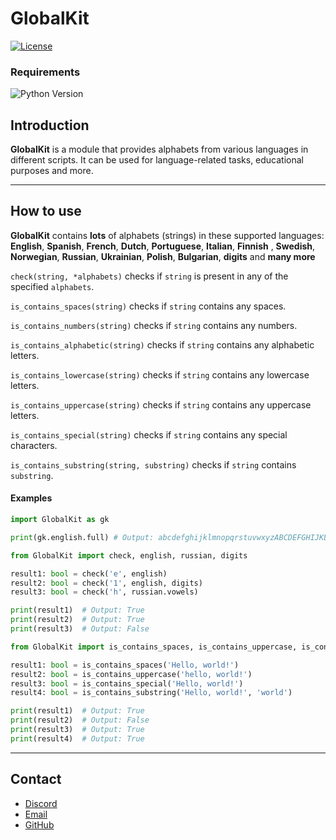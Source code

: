 
# GlobalKit

[![License](https://img.shields.io/badge/License-MIT-green)](license.txt)

### Requirements
![Python Version](https://img.shields.io/badge/Python-3.11%2B-blue)

## Introduction
**GlobalKit** is a module that provides alphabets from various languages in different scripts.
It can be used for language-related tasks, educational purposes and more.
___

## How to use
**GlobalKit** contains **lots** of alphabets (strings) in these supported languages:
**English**, **Spanish**, **French**, **Dutch**, **Portuguese**, **Italian**, **Finnish** , **Swedish**,
**Norwegian**, **Russian**, **Ukrainian**, **Polish**, **Bulgarian**, **digits** and **many more**

`check(string, *alphabets)` checks if `string` is present in any of the specified `alphabets`.

`is_contains_spaces(string)` checks if `string` contains any spaces.

`is_contains_numbers(string)` checks if `string` contains any numbers.

`is_contains_alphabetic(string)` checks if `string` contains any alphabetic letters.

`is_contains_lowercase(string)` checks if `string` contains any lowercase letters.

`is_contains_uppercase(string)` checks if `string` contains any uppercase letters.

`is_contains_special(string)` checks if `string` contains any special characters.

`is_contains_substring(string, substring)` checks if `string` contains `substring`.

#### Examples

```python
import GlobalKit as gk

print(gk.english.full) # Output: abcdefghijklmnopqrstuvwxyzABCDEFGHIJKLMNOPQRSTUVWXYZ
```

```python
from GlobalKit import check, english, russian, digits

result1: bool = check('e', english)
result2: bool = check('1', english, digits)
result3: bool = check('h', russian.vowels)

print(result1)  # Output: True
print(result2)  # Output: True
print(result3)  # Output: False
```

```python
from GlobalKit import is_contains_spaces, is_contains_uppercase, is_contains_special, is_contains_substring

result1: bool = is_contains_spaces('Hello, world!')
result2: bool = is_contains_uppercase('hello, world!')
result3: bool = is_contains_special('Hello, world!')
result4: bool = is_contains_substring('Hello, world!', 'world')

print(result1)  # Output: True
print(result2)  # Output: False
print(result3)  # Output: True
print(result4)  # Output: True
```
___

## Contact
- [Discord](https://discord.com/users/873920068571000833)
- [Email](mailto:karpenkoartem2846@gmail.com)
- [GitHub](https://github.com/CrazyFlyKite)

